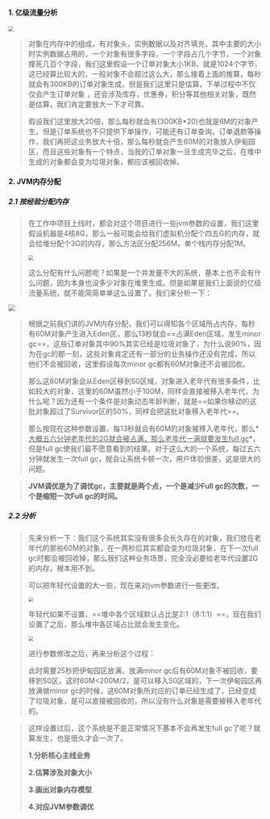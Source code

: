 #### 1. 亿级流量分析

<img src="https://tva1.sinaimg.cn/large/0081Kckwgy1gkfihgtfo2j30u011mgmq.jpg" style="zoom:60%">

> 对象在内存中的组成，有对象头，实例数据以及对齐填充，其中主要的大小时实例数据占用的，一个对象有很多字段，一个字段占几个字节，一个对象撑死几百个字段，我们这里假设一个订单对象大小1KB，就是1024个字节，这已经算比较大的，一般对象不会超过这么大，那么接着上面的推算，每秒就会有300KB的订单对象生成，但是我们这里只是估算，下单过程中不仅仅会产生订单对象 ，还会涉及库存，优惠券，积分等其他相关对象，既然是估算，我们肯定要放大一下才可靠。
>
> 假设我们这里放大20倍，那么每秒就会有(300KB*20)也就是6M的对象产生。但是订单系统也不只提供下单操作，可能还有订单查询，订单退款等操作，我们再把这业务放大十倍，那么每秒就会产生60M的对象放入伊甸园区，而且这些对象有一个特点，当我的订单对象一旦生成完毕之后，在堆中生成的对象都会变为垃圾对象，都应该被回收掉。

#### 2. JVM内存分配

##### 2.1 按经验分配内存

> 在工作中项目上线时，都会对这个项目进行一些jvm参数的设置，我们这里假设机器是4核8G，那么一般可能会给我们虚拟机分配个四五G的内存，就会给堆分配个3G的内存，那么方法区分配256M，单个栈内存分配1M。
>
> <img src="https://tva1.sinaimg.cn/large/0081Kckwgy1gkgeym6r3kj30sg02uglp.jpg" style="zoom:60%">
>
> 这么分配有什么问题呢？如果是一个并发量不大的系统，基本上也不会有什么问题，因为本身也没多少对象在堆里生成。但是如果是我们上面说的亿级流量系统，就不能简简单单这么设置了，我们来分析一下：

<img src="https://tva1.sinaimg.cn/large/0081Kckwgy1gkfj8516e9j30r30b1aak.jpg" style="zoom:80%">

> 根据之前我们讲的JVM内存分配，我们可以得知各个区域所占内存，每秒有60M对象产生进入Eden区，那么13秒就会==占满Eden区域，发生minor gc==，这些订单对象其中90%其实已经是垃圾对象了，为什么说90%，因为在gc的那一刻，这些对象肯定还有一部分的业务操作还没有完成，所以他们不会被回收，这里假设每次minor gc都有60M对象还不会被回收。
>
> 那么这60M对象会从Eden区移到S0区域，对象进入老年代有很多条件，比如较大的对象，这里的60M虽然小于100M，同样会直接被移入老年代，为什么呢？因为还有一个条件是对象动态年龄判断，就是==如果你移动的这批对象超过了Survivor区的50%，同样会把这批对象移入老年代==。
>
> 那么按现在这种参数设置，每13秒就会有60M的对象被移入老年代，那么*<u>大概五六分钟老年代的2G就会被占满，那么老年代一满就要发生full gc</u>*，但是full gc使我们最不愿意看到的结果。对于这么大的一个系统，每过五六分钟就发生一次full gc，就会让系统卡顿一次，用户体验很差，这是很大的问题。

> **JVM调优是为了调优gc，主要就是两个点，一个是减少Full gc的次数，一个是缩短一次Full gc的时间。**

##### 2.2 分析

> 先来分析一下：我们这个系统其实没有很多会长久存在的对象，我们放在老年代的那些60M的对象，在一两秒后其实都会变为垃圾对象，在下一次full gc时都会被回收掉，那么我们这种业务场景，完全没必要给老年代设置2G的内存，根本用不到。
>
> 可以把年轻代设置的大一些，现在来对jvm参数进行一些更改。
>
> <img src="https://tva1.sinaimg.cn/large/0081Kckwgy1gkgexn89w3j30w8029t8u.jpg" style="zoom:60%">
>
> 年轻代如果不设置，==堆中各个区域默认占比是2:1（8:1:1）==，现在我们设置了之后，那么堆中各区域占比就会发生变化。
>
> <img src="https://tva1.sinaimg.cn/large/0081Kckwgy1gkgfaykygbj30r50b4gm6.jpg" style="zoom:60%">
>
> 进行参数修改之后，再来分析这个过程：
>
> 此时需要25秒把伊甸园区放满，放满minor gc后有60M对象不被回收，要移到S0区，这时60M<200M/2，是可以移入S0区域的，下一次伊甸园区再放满做minor gc的时候，这60M对象所对应的订单已经生成了，已经变成了垃圾对象，是可以直接被回收的，所以没有什么对象是需要被移入老年代的。

> 这样设置过后，这个系统是不是正常情况下基本不会再发生full gc了呢？就算发生，也是很久才会一次了。
>
> **1.分析核心主线业务**
>
> **2.估算涉及对象大小**
>
> **3.画出对象内存模型**
>
> **4.对应JVM参数调优**